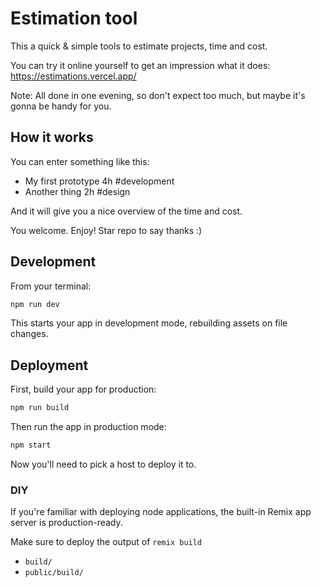 # Estimation tool
This a quick & simple tools to estimate projects, time and cost.

You can try it online yourself to get an impression what it does:
https://estimations.vercel.app/

Note: All done in one evening, so don't expect too much, but maybe it's gonna be handy for you.

## How it works
You can enter something like this:
- My first prototype 4h #development
- Another thing 2h #design

And it will give you a nice overview of the time and cost.

You welcome. Enjoy! Star repo to say thanks :)


## Development

From your terminal:

```sh
npm run dev
```

This starts your app in development mode, rebuilding assets on file changes.

## Deployment

First, build your app for production:

```sh
npm run build
```

Then run the app in production mode:

```sh
npm start
```

Now you'll need to pick a host to deploy it to.

### DIY

If you're familiar with deploying node applications, the built-in Remix app server is production-ready.

Make sure to deploy the output of `remix build`

- `build/`
- `public/build/`
